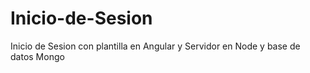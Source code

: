 # Inicio-de-Sesion
Inicio de Sesion con plantilla en Angular y Servidor en Node y base de datos Mongo

